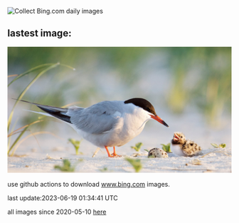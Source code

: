 ![Collect Bing.com daily images](https://github.com/counter2015/bing-daily-images/workflows/Collect%20Bing.com%20daily%20images/badge.svg)
## lastest image:
![](images/TernFather.jpg)

use github actions to download www.bing.com images.

last update:2023-06-19 01:34:41 UTC

all images since 2020-05-10 [here](https://github.com/counter2015/bing-daily-images/tree/master/images) 

